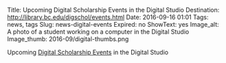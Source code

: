 Title: Upcoming Digital Scholarship Events in the Digital Studio
Destination: http://library.bc.edu/digschol/events.html
Date: 2016-09-16 01:01 
Tags: news, tags 
Slug: news-digital-events
Expired: no
ShowText: yes
Image_alt: A photo of a student working on a computer in the Digital Studio
Image_thumb: 2016-09/digital-thumbs.png

Upcoming <a href="http://library.bc.edu/digschol/events.html">Digital Scholarship Events</a> in the Digital Studio